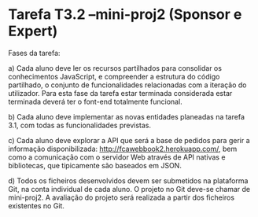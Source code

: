# Tarefa T3.2 –mini-proj2 (Sponsor e Expert)
Fases da tarefa:

a) Cada aluno deve ler os recursos partilhados para consolidar os conhecimentos JavaScript, e compreender a estrutura do código partilhado, o conjunto de funcionalidades relacionadas com a iteração do utilizador. Para esta fase da tarefa estar terminada considerada estar terminada deverá ter o font-end totalmente funcional.

b) Cada aluno deve implementar as novas entidades planeadas na tarefa 3.1, com todas as funcionalidades previstas.  

c) Cada aluno deve explorar a API que será a base de pedidos para gerir a informação disponibilizada: http://fcawebbook2.herokuapp.com/, bem como a comunicação com o servidor Web através de API nativas e bibliotecas, que tipicamente são baseados em JSON.

d) Todos os ficheiros desenvolvidos devem ser submetidos na plataforma Git, na conta individual de cada aluno. O projeto no Git deve-se chamar de mini-proj2. A avaliação do projeto será realizada a partir dos ficheiros existentes no Git.